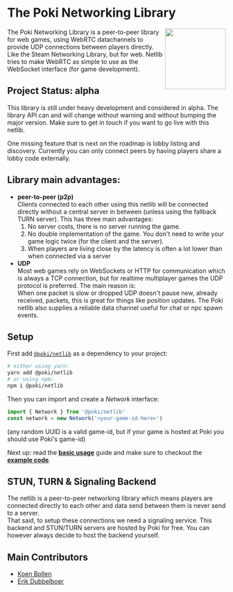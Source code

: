 # The Poki Networking Library

<img align="right" src="https://raw.githubusercontent.com/poki/netlib/main/.github/logo.png" width=140>
The Poki Networking Library is a peer-to-peer library for web games, using WebRTC datachannels to provide UDP connections between players directly. Like the Steam Networking Library, but for web.  
Netlib tries to make WebRTC as simple to use as the WebSocket interface (for game development).


## Project Status: alpha

This library is still under heavy development and considered in alpha. The library API can and will change without warning and without bumping the major version. Make sure to get in touch if you want to go live with this netlib.

One missing feature that is next on the roadmap is lobby listing and discovery. Currently you can only connect peers by having players share a lobby code externally.

## Library main advantages:

- **peer-to-peer (p2p)**  
  Clients connected to each other using this netlib will be connected directly without a central server in between (unless using the fallback TURN server). This has three main advantages:
    1. No server costs, there is no server running the game.
    1. No double implementation of the game. You don't need to write your game logic twice (for the client and the server).
    1. When players are living close by the latency is often a lot lower than when connected via a server
- **UDP**  
  Most web games rely on WebSockets or HTTP for communication which is always a TCP connection, but for realtime multiplayer games the UDP protocol is preferred. The main reason is:  
  When one packet is slow or dropped UDP doesn't pause new, already received, packets, this is great for things like position updates. The Poki netlib also supplies a reliable data channel useful for chat or npc spawn events.


## Setup

First add [`@poki/netlib`](https://www.npmjs.com/package/@poki/netlib) as a dependency to your project:
```sh
# either using yarn:
yarn add @poki/netlib
# or using npm:
npm i @poki/netlib
```
Then you can import and create a _Network_ interface:
```js
import { Network } from '@poki/netlib'
const network = new Network('<your-game-id-here>')
```
(any random UUID is a valid game-id, but if your game is hosted at Poki you should use Poki's game-id)

Next up: read the [**basic usage**](./docs/basic-usage.md) guide and make sure to checkout the [**example code**](./example/).


## STUN, TURN & Signaling Backend

The netlib is a peer-to-peer networking library which means players are connected directly to each other and data send between them is never send to a server.  
That said, to setup these connections we need a signaling service. This backend and STUN/TURN servers are hosted by Poki for free. You can however always decide to host the backend yourself.


## Main Contributors

- [Koen Bollen](https://github.com/koenbollen)
- [Erik Dubbelboer](https://github.com/erikdubbelboer)

